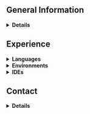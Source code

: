 <!--


### Hi there 👋
**ankthba/ankthba** is a ✨ _special_ ✨ repository because its `README.md` (this file) appears on your GitHub profile.

Here are some ideas to get you started:

- 🔭 I’m currently working on ...
- 🌱 I’m currently learning ...
- 👯 I’m looking to collaborate on ...
- 🤔 I’m looking for help with ...
- 💬 Ask me about ...
- 📫 How to reach me: ...
- 😄 Pronouns: ...
- ⚡ Fun fact: ...

### Hi there ✌🏻
- 🔭 I’m currently working on FRC robotics projects (prev FTC)
  - FRC WPILibC++ (competent)
  - FTC Java SDK (proficient)
- 💻 I have experience in:
  -  Java (expert)
  -  C (competent)
  -  C# (competent)
  -  C++ (proficient)
  -  Python (expert)
  -  JS (proficient)
  -  HTML + CSS (expert)
  -  Swift (novice)
- 🌱 I'm currently improving:
  - Swift skills
- 📫 How to reach me:
  - aniketh.contact@gmail.com

-->

## General Information

<details>
  <summary><b>Details</b></summary>

- **Name:** Aniketh
- **School:** Oakton High School
- **Team:** FRC 623
- **Current Project:** OCRadar & FRC Robotics (previously FTC)

</details>

## Experience

<details>
  <summary><b>Languages</b></summary>

- C
- C#
- C++
- HTML + CSS
- Java
- JavaScript
- Python
- Swift

</details>

<details>
  <summary><b>Environments</b></summary>

- FRC WPILibC++
- FTC Java SDK
- iOS
- iPadOS
- macOS

</details>

<details>
  <summary><b>IDEs</b></summary>

- Android Studio
- Atom
- Eclipse
- IDLE
- IntelliJ
- jGRASP
- PyCharm
- Visual Studio
- VS Code
- Xcode

</details>

## Contact

<details>
  <summary><b>Details</b></summary>

- **Email:** [aniketh.contact@gmail.com](mailto:aniketh.contact@gmail.com)
- **Discord:** ankthba

</details>
